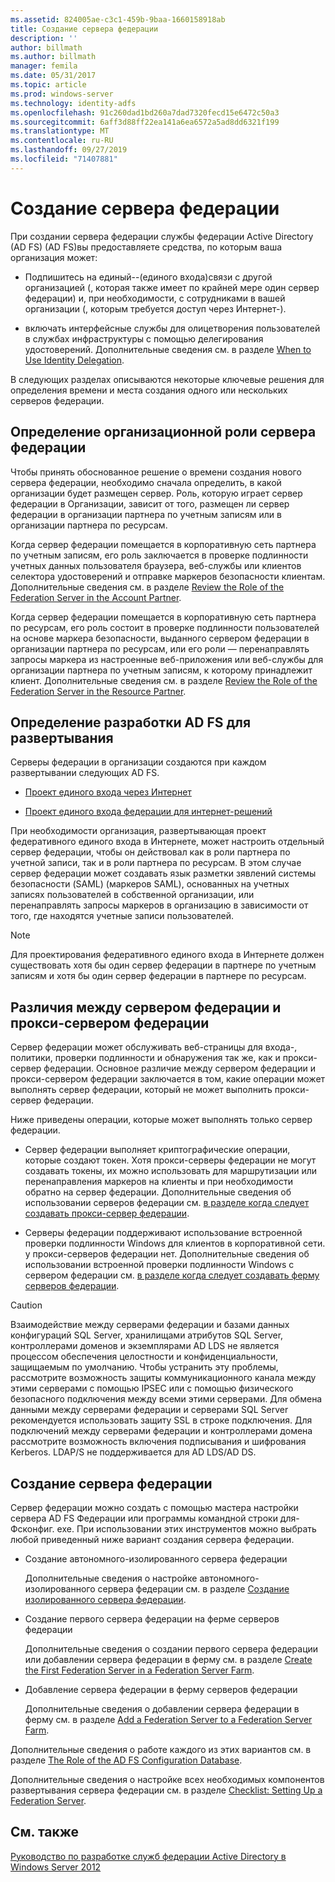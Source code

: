 ```yaml
---
ms.assetid: 824005ae-c3c1-459b-9baa-1660158918ab
title: Создание сервера федерации
description: ''
author: billmath
ms.author: billmath
manager: femila
ms.date: 05/31/2017
ms.topic: article
ms.prod: windows-server
ms.technology: identity-adfs
ms.openlocfilehash: 91c260dad1bd260a7dad7320fecd15e6472c50a3
ms.sourcegitcommit: 6aff3d88ff22ea141a6ea6572a5ad8dd6321f199
ms.translationtype: MT
ms.contentlocale: ru-RU
ms.lasthandoff: 09/27/2019
ms.locfileid: "71407881"
---
```

# <a name="when-to-create-a-federation-server"></a>Создание сервера федерации

При создании сервера федерации службы федерации Active Directory (AD FS) \(AD FS\)вы предоставляете средства, по которым ваша организация может:  
  
-   Подпишитесь на единый\-\-\(единого входа\)связи с другой организацией \(, которая также имеет по крайней мере один сервер федерации\) и, при необходимости, с сотрудниками в вашей организации \(, которым требуется доступ через Интернет-\).  
  
-   включать интерфейсные службы для олицетворения пользователей в службах инфраструктуры с помощью делегирования удостоверений. Дополнительные сведения см. в разделе [When to Use Identity Delegation](When-to-Use-Identity-Delegation.md).  
  
В следующих разделах описываются некоторые ключевые решения для определения времени и места создания одного или нескольких серверов федерации.  
  
## <a name="determine-the-organizational-role-for-the-federation-server"></a>Определение организационной роли сервера федерации  
Чтобы принять обоснованное решение о времени создания нового сервера федерации, необходимо сначала определить, в какой организации будет размещен сервер. Роль, которую играет сервер федерации в Организации, зависит от того, размещен ли сервер федерации в организации партнера по учетным записям или в организации партнера по ресурсам.  
  
Когда сервер федерации помещается в корпоративную сеть партнера по учетным записям, его роль заключается в проверке подлинности учетных данных пользователя браузера, веб-службы или клиентов селектора удостоверений и отправке маркеров безопасности клиентам. Дополнительные сведения см. в разделе [Review the Role of the Federation Server in the Account Partner](Review-the-Role-of-the-Federation-Server-in-the-Account-Partner.md).  
  
Когда сервер федерации помещается в корпоративную сеть партнера по ресурсам, его роль состоит в проверке подлинности пользователей на основе маркера безопасности, выданного сервером федерации в организации партнера по ресурсам, или его роли — перенаправлять запросы маркера из настроенные веб-приложения или веб-службы для организации партнера по учетным записям, к которому принадлежит клиент. Дополнительные сведения см. в разделе [Review the Role of the Federation Server in the Resource Partner](Review-the-Role-of-the-Federation-Server-in-the-Resource-Partner.md).  
  
## <a name="determine-which-ad-fs-design-to-deploy"></a>Определение разработки AD FS для развертывания  
Серверы федерации в организации создаются при каждом развертывании следующих AD FS.  
  
-   [Проект единого входа через Интернет](Web-SSO-Design.md)  
  
-   [Проект единого входа федерации для интернет-решений](Federated-Web-SSO-Design.md)  
  
При необходимости организация, развертывающая проект федеративного единого входа в Интернете, может настроить отдельный сервер федерации, чтобы он действовал как в роли партнера по учетной записи, так и в роли партнера по ресурсам. В этом случае сервер федерации может создавать язык разметки зявлений системы безопасности (SAML) \(маркеров SAML\), основанных на учетных записях пользователей в собственной организации, или перенаправлять запросы маркеров в организацию в зависимости от того, где находятся учетные записи пользователей.  
  
> [!NOTE]  
> Для проектирования федеративного единого входа в Интернете должен существовать хотя бы один сервер федерации в партнере по учетным записям и хотя бы один сервер федерации в партнере по ресурсам.  
  
## <a name="differences-between-a-federation-server-and-a-federation-server-proxy"></a>Различия между сервером федерации и прокси-сервером федерации  
Сервер федерации может обслуживать веб-страницы для входа\-, политики, проверки подлинности и обнаружения так же, как и прокси-сервер федерации. Основное различие между сервером федерации и прокси-сервером федерации заключается в том, какие операции может выполнять сервер федерации, который не может выполнить прокси-сервер федерации.  
  
Ниже приведены операции, которые может выполнять только сервер федерации.  
  
-   Сервер федерации выполняет криптографические операции, которые создают токен. Хотя прокси-серверы федерации не могут создавать токены, их можно использовать для маршрутизации или перенаправления маркеров на клиенты и при необходимости обратно на сервер федерации. Дополнительные сведения об использовании серверов федерации см. [в разделе когда следует создавать прокси-сервер федерации](When-to-Create-a-Federation-Server-Proxy.md).  
  
-   Серверы федерации поддерживают использование встроенной проверки подлинности Windows для клиентов в корпоративной сети. у прокси-серверов федерации нет. Дополнительные сведения об использовании встроенной проверки подлинности Windows с сервером федерации см. [в разделе когда следует создавать ферму серверов федерации](When-to-Create-a-Federation-Server-Farm.md).  
  
> [!CAUTION]  
> Взаимодействие между серверами федерации и базами данных конфигураций SQL Server, хранилищами атрибутов SQL Server, контроллерами доменов и экземплярами AD LDS не является процессом обеспечения целостности и конфиденциальности, защищаемым по умолчанию. Чтобы устранить эту проблемы, рассмотрите возможность защиты коммуникационного канала между этими серверами с помощью IPSEC или с помощью физического безопасного подключения между всеми этими серверами. Для обмена данными между серверами федерации и серверами SQL Server рекомендуется использовать защиту SSL в строке подключения. Для подключений между серверами федерации и контроллерами домена рассмотрите возможность включения подписывания и шифрования Kerberos. LDAP\/S не поддерживается для AD LDS\/AD DS.  
  
## <a name="how-to-create-a-federation-server"></a>Создание сервера федерации  
Сервер федерации можно создать с помощью мастера настройки сервера AD FS Федерации или программы командной строки для\-Фсконфиг. exe. При использовании этих инструментов можно выбрать любой приведенный ниже вариант создания сервера федерации.  
  
-   Создание автономного\-изолированного сервера федерации  
  
    Дополнительные сведения о настройке автономного\-изолированного сервера федерации см. в разделе [Создание изолированного сервера федерации](../../ad-fs/deployment/Create-a-Stand-Alone-Federation-Server.md).  
  
-   Создание первого сервера федерации на ферме серверов федерации  
  
    Дополнительные сведения о создании первого сервера федерации или добавлении сервера федерации в ферму см. в разделе [Create the First Federation Server in a Federation Server Farm](../../ad-fs/deployment/Create-the-First-Federation-Server-in-a-Federation-Server-Farm.md).  
  
-   Добавление сервера федерации в ферму серверов федерации  
  
    Дополнительные сведения о добавлении сервера федерации в ферму см. в разделе [Add a Federation Server to a Federation Server Farm](../../ad-fs/deployment/Add-a-Federation-Server-to-a-Federation-Server-Farm.md).  
  
Дополнительные сведения о работе каждого из этих вариантов см. в разделе [The Role of the AD FS Configuration Database](../../ad-fs/technical-reference/The-Role-of-the-AD-FS-Configuration-Database.md).  
  
Дополнительные сведения о настройке всех необходимых компонентов развертывания сервера федерации см. в разделе [Checklist: Setting Up a Federation Server](../../ad-fs/deployment/Checklist--Setting-Up-a-Federation-Server.md).  
  
## <a name="see-also"></a>См. также
[Руководство по разработке служб федерации Active Directory в Windows Server 2012](AD-FS-Design-Guide-in-Windows-Server-2012.md)


